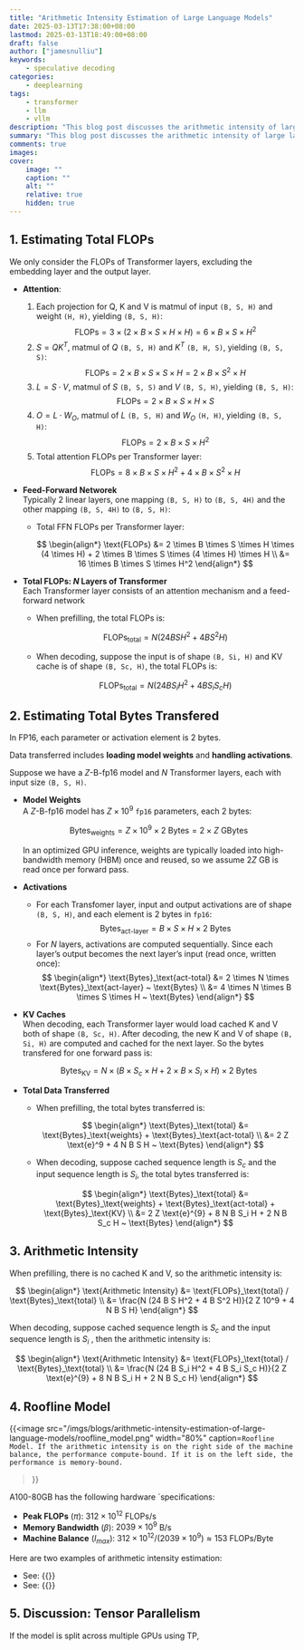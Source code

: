 ```yaml
---
title: "Arithmetic Intensity Estimation of Large Language Models"
date: 2025-03-13T17:38:00+08:00
lastmod: 2025-03-13T18:49:00+08:00
draft: false
author: ["jamesnulliu"]
keywords: 
    - speculative decoding
categories:
    - deeplearning
tags:
    - transformer
    - llm
    - vllm
description: "This blog post discusses the arithmetic intensity of large language models and how it affects the performance of these models."
summary: "This blog post discusses the arithmetic intensity of large language models and how it affects the performance of these models."
comments: true
images:
cover:
    image: ""
    caption: ""
    alt: ""
    relative: true
    hidden: true
---
```


## 1. Estimating Total FLOPs

We only consider the FLOPs of Transformer layers, excluding the embedding layer and the output layer.

- **Attention**:
  1. Each projection for Q, K and V is matmul of input `(B, S, H)` and weight `(H, H)`, yielding `(B, S, H)`:  
    $$
    \text{FLOPs} = 3 \times (2 \times B \times S \times H \times H) = 6 \times B \times S \times H^2
    $$
  1. $S = QK^T$, matmul of $Q$ `(B, S, H)` and $K^T$ `(B, H, S)`, yielding `(B, S, S)`:  
    $$
    \text{FLOPs} = 2 \times B \times S \times S \times H = 2 \times B \times S^2 \times H
    $$ 
  1. $L = S \cdot V$, matmul of $S$ `(B, S, S)` and $V$ `(B, S, H)`, yielding `(B, S, H)`:  
    $$
    \text{FLOPs} = 2 \times B \times S \times H \times S
    $$
  1. $O = L \cdot W_O$, matmul of $L$ `(B, S, H)` and $W_O$ `(H, H)`, yielding `(B, S, H)`:  
    $$
    \text{FLOPs} = 2 \times B \times S \times H^2
    $$
  1. Total attention FLOPs per Transformer layer:
    $$
    \text{FLOPs} = 8 \times B \times S \times H^2 + 4 \times B \times S^2 \times H
    $$

- **Feed-Forward Networek**  
  Typically 2 linear layers, one mapping `(B, S, H)` to `(B, S, 4H)` and the other mapping `(B, S, 4H)` to `(B, S, H)`:
  - Total FFN FLOPs per Transformer layer:

    $$
    \begin{align*}
    \text{FLOPs} &= 2 \times B \times S \times H \times (4 \times H) + 2 \times B \times S \times (4 \times H) \times H \\
                 &= 16 \times B \times S \times H^2
    \end{align*}
    $$

- **Total FLOPs: $N$ Layers of Transformer**  
  Each Transformer layer consists of an attention mechanism and a feed-forward network
  - When prefilling, the total FLOPs is:

    $$
    \text{FLOPs}_\text{total} = N (24 B S H^2 + 4 B S^2 H)
    $$
  
  - When decoding, suppose the input is of shape `(B, Si, H)` and KV cache is of shape `(B, Sc, H)`, the total FLOPs is:
    
    $$
    \text{FLOPs}_\text{total} = N (24 B S_i H^2 + 4 B S_i S_c H)
    $$

## 2. Estimating Total Bytes Transfered

In FP16, each parameter or activation element is 2 bytes. 

Data transferred includes **loading model weights** and **handling activations**.

Suppose we have a $Z$-B-fp16 model and $N$ Transformer layers, each with input size `(B, S, H)`.

- **Model Weights**  
  A $Z$-B-fp16 model has $Z \times 10^9$ `fp16` parameters, each 2 bytes:

  $$
  \text{Bytes}_\text{weights} = Z \times 10^9 \times 2 ~ \text{Bytes} = 2 \times Z ~ \text{GBytes}
  $$

  <!-- - Per layer: 12 * hidden_size² parameters (4 * hidden_size² from attention, 8 * hidden_size² from FFN), so 40 * 12 * 5120² * 2 ≈ 25.17 GB, plus embeddings, totaling ~26 GB. -->

  In an optimized GPU inference, weights are typically loaded into high-bandwidth memory (HBM) once and reused, so we assume $2Z$ GB is read once per forward pass.

- **Activations**  
  - For each Transfomer layer, input and output activations are of shape `(B, S, H)`, and each element is 2 bytes in `fp16`:
      $$
      \text{Bytes}_\text{act-layer} = B \times S \times H \times 2 ~ \text{Bytes}
      $$
  - For $N$ layers, activations are computed sequentially. Since each layer’s output becomes the next layer’s input (read once, written once):  
    $$
    \begin{align*}
    \text{Bytes}_\text{act-total} &= 2 \times N \times  \text{Bytes}_\text{act-layer} ~ \text{Bytes} \\
                                   &= 4 \times N \times B \times S \times H ~ \text{Bytes}
    \end{align*}
    $$

- **KV Caches**  
  When decoding, each Transformer layer would load cached K and V both of shape `(B, Sc, H)`. After decoding, the new K and V of shape `(B, Si, H)` are computed and cached for the next layer. So the bytes transfered for one forward pass is: 

  $$
  \text{Bytes}_\text{KV} = N \times (B \times S_c \times H + 2 \times B \times S_i \times H) \times 2 ~ \text{Bytes}
  $$

- **Total Data Transferred**   

  - When prefilling, the total bytes transferred is:
    
    $$
    \begin{align*}
    \text{Bytes}_\text{total} &= \text{Bytes}_\text{weights} + \text{Bytes}_\text{act-total} \\
                              &= 2 Z \text{e}^9 + 4 N B S H ~ \text{Bytes}
    \end{align*}
    $$

  - When decoding, suppose cached sequence length is $S_c$ and the input sequence length is $S_i$, the total bytes transferred is:

    $$
    \begin{align*}
    \text{Bytes}_\text{total} &= \text{Bytes}_\text{weights} + \text{Bytes}_\text{act-total} + \text{Bytes}_\text{KV} \\
                              &= 2 Z \text{e}^{9} + 8 N B S_i H + 2 N B S_c H ~ \text{Bytes}
    \end{align*}
    $$

## 3. Arithmetic Intensity

When prefilling, there is no cached K and V, so the arithmetic intensity is:

$$
\begin{align*}
\text{Arithmetic Intensity} &= \text{FLOPs}_\text{total} / \text{Bytes}_\text{total} \\
                            &= \frac{N (24 B S H^2 + 4 B S^2 H)}{2 Z 10^9 + 4 N B S H}
\end{align*}
$$

When decoding, suppose cached sequence length is $S_c$ and the input sequence length is $S_i$ , then the arithmetic intensity is:

$$
\begin{align*}
\text{Arithmetic Intensity} &= \text{FLOPs}_\text{total} / \text{Bytes}_\text{total} \\
                            &= \frac{N (24 B S_i H^2 + 4 B S_i S_c H)}{2 Z \text{e}^{9} + 8 N B S_i H + 2 N B S_c H}
\end{align*}
$$

## 4. Roofline Model

{{<image
src="/imgs/blogs/arithmetic-intensity-estimation-of-large-language-models/roofline_model.png"
width="80%"
caption=`Roofline Model. If the arithmetic intensity is on the right side of the machine balance, the performance compute-bound. If it is on the left side, the performance is memory-bound.`
>}}

A100-80GB has the following hardware `specifications:

- **Peak FLOPs** ($\pi$): $312 \times 10^{12}$ FLOPs/s 
- **Memory Bandwidth** ($\beta$): $2039 \times 10^9$ B/s
- **Machine Balance** ($I_{max}$): $312 \times 10^{12} / (2039 \times 10^9) \approx 153$ FLOPs/Byte

Here are two examples of arithmetic intensity estimation:

- See: {{<href url="https://www.geogebra.org/calculator/uqzhngtf" text="Arithmetic Intensity for Prefilling">}}
- See: {{<href url="https://www.geogebra.org/calculator/tkkekjdb" text="Arithmetic Intensity for Speculative Decoding">}}

## 5. Discussion: Tensor Parallelism

If the model is split across multiple GPUs using TP, 
